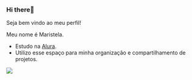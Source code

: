 ### Hi there👋 
Seja bem vindo ao meu perfil!

Meu nome é Maristela.
- Estudo na [Alura](https://www.alura.com.br/).
- Utilizo esse espaço para minha organização e compartilhamento de projetos.

![](https://media.tenor.com/aVIyxsKcmiQAAAAC/writing-studying.gif) 
